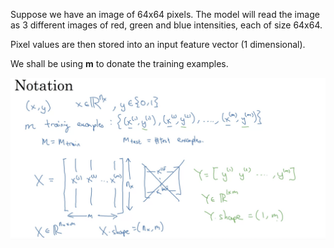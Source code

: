 Suppose we have an image of 64x64 pixels. The model will read the image as 3 different images of red, green and blue intensities, each of size 64x64. 

Pixel values are then stored into an input feature vector (1 dimensional). 

We shall be using **m** to donate the training examples. 

![Binary Classification](Binary_Classification.png)


